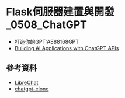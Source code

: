 # Flask伺服器建置與開發_0508_ChatGPT
  - 打造你的GPT:A888168GPT
  - [Building AI Applications with ChatGPT APIs](https://www.packtpub.com/product/building-ai-applications-with-chatgpt-apis/9781805127567)
## 參考資料
- [LibreChat](LibreChat)
- [chatgpt-clone](https://github.com/xtekky/chatgpt-clone/tree/main)
